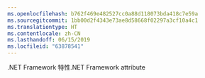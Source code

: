 ```yaml
---
ms.openlocfilehash: b762f469e482527cc0a88d118073bda418c7e59a
ms.sourcegitcommit: 1bb00d2f4343e73ae8d58668f02297a3cf10a4c1
ms.translationtype: HT
ms.contentlocale: zh-CN
ms.lasthandoff: 06/15/2019
ms.locfileid: "63878541"
---
```

<span data-ttu-id="3f87c-101">.NET Framework 特性</span><span class="sxs-lookup"><span data-stu-id="3f87c-101">.NET Framework attribute</span></span>